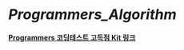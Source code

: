 # _Programmers_Algorithm_

**[Programmers 코딩테스트 고득점 Kit 링크](https://school.programmers.co.kr/learn/challenges?tab=algorithm_practice_kit)**
